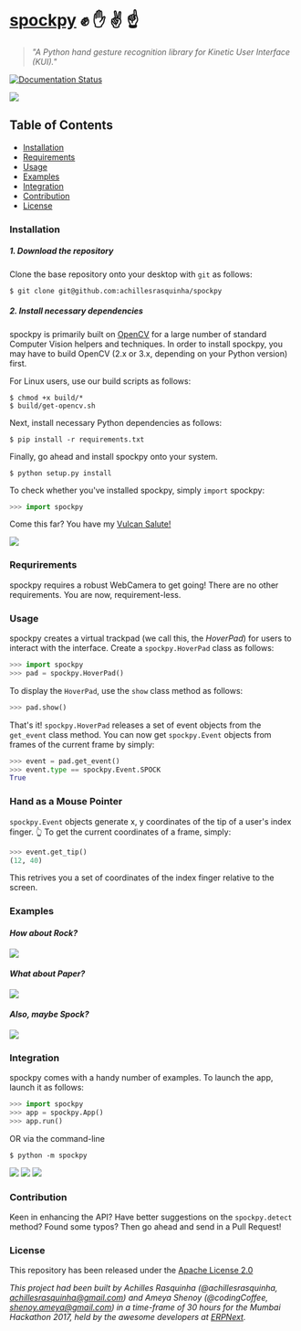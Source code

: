 # [spockpy](http://spockpy.readthedocs.io) :fist: :hand: :v: :point_up:
> *"A Python hand gesture recognition library for Kinetic User Interface (KUI)."*

[![Documentation Status](https://readthedocs.org/projects/spockpy/badge/?version=latest)](http://spockpy.readthedocs.io/en/latest/?badge=latest)

![](.github/logo.png)

## Table of Contents
* [Installation](#installation)
* [Requirements](#Requirements)
* [Usage](#usage)
* [Examples](#examples)
* [Integration](#integration)
* [Contribution](#contribution)
* [License](#license)

### Installation
##### 1. Download the repository

Clone the base repository onto your desktop with `git` as follows:
```console
$ git clone git@github.com:achillesrasquinha/spockpy
```

##### 2. Install necessary dependencies
spockpy is primarily built on [OpenCV](http://opencv.org) for a large number of standard Computer Vision helpers and techniques. In order to install spockpy, you may have to build OpenCV (2.x or 3.x, depending on your Python version) first.

For Linux users, use our build scripts as follows:
```console
$ chmod +x build/*
$ build/get-opencv.sh
```

Next, install necessary Python dependencies as follows:
```console
$ pip install -r requirements.txt
```

Finally, go ahead and install spockpy onto your system.
```console
$ python setup.py install
```

To check whether you've installed spockpy, simply `import` spockpy:
```python
>>> import spockpy
```

Come this far? You have my [Vulcan Salute!](https://en.wikipedia.org/wiki/Vulcan_salute)

![](.github/live-long-and-prosper.jpg)

### Requrirements
spockpy requires a robust WebCamera to get going! There are no other requirements. You are now, requirement-less.

### Usage
spockpy creates a virtual trackpad (we call this, the *HoverPad*) for users to interact with the interface. Create a `spockpy.HoverPad` class as follows:
```python
>>> import spockpy
>>> pad = spockpy.HoverPad()
```

To display the `HoverPad`, use the `show` class method as follows:
```python
>>> pad.show()
```

That's it! `spockpy.HoverPad` releases a set of event objects from the `get_event` class method. You can now get `spockpy.Event` objects from frames of the current frame by simply:
```python
>>> event = pad.get_event()
>>> event.type == spockpy.Event.SPOCK
True
```

### Hand as a Mouse Pointer
`spockpy.Event` objects generate x, y coordinates of the tip of a user's index finger. :point_up_2: To get the current coordinates of a frame, simply:
```python
>>> event.get_tip()
(12, 40)
```
This retrives you a set of coordinates of the index finger relative to the screen.

### Examples
#### *How about Rock?*
![](.github/spockpy-rock.png)

#### *What about Paper?*
![](.github/spockpy-paper.png)

#### *Also, maybe Spock?*
![](.github/spockpy-spock.png)

### Integration
spockpy comes with a handy number of examples.
To launch the app, launch it as follows:
```python
>>> import spockpy
>>> app = spockpy.App()
>>> app.run()
```
OR via the command-line
```console
$ python -m spockpy
```

![](.github/spockpy-win.png)
![](.github/spockpy-lose.png)
![](.github/spockpy-tie.png)

### Contribution
Keen in enhancing the API? Have better suggestions on the `spockpy.detect` method? Found some typos? Then go ahead and send in a Pull Request!

### License
This repository has been released under the [Apache License 2.0](LICENSE)

*This project had been built by Achilles Rasquinha (@achillesrasquinha, achillesrasquinha@gmail.com) and Ameya Shenoy (@codingCoffee, shenoy.ameya@gmail.com) in a time-frame of 30 hours for the Mumbai Hackathon 2017, held by the awesome developers at [ERPNext](https://github.com/frappe/erpnext).*
